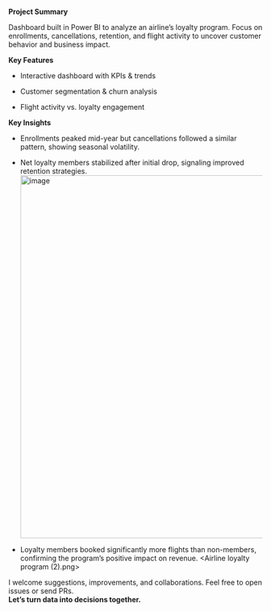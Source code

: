 **Project Summary**

Dashboard built in Power BI to analyze an airline’s loyalty program. Focus on enrollments, cancellations, retention, and flight activity to uncover customer behavior and business impact.

**Key Features**

- Interactive dashboard with KPIs & trends
   <Airline loyalty program.png/>

- Customer segmentation & churn analysis

- Flight activity vs. loyalty engagement 

**Key Insights**

- Enrollments peaked mid-year but cancellations followed a similar pattern, showing seasonal volatility.

- Net loyalty members stabilized after initial drop, signaling improved retention strategies.
  <img width="1281" height="719" alt="image" src="https://github.com/user-attachments/assets/88716e76-93bd-4135-be7d-49b8b0d6608f" />


- Loyalty members booked significantly more flights than non-members, confirming the program’s positive impact on revenue.
  <Airline loyalty program (2).png>


I welcome suggestions, improvements, and collaborations. Feel free to open issues or send PRs.  
**Let’s turn data into decisions together.**

